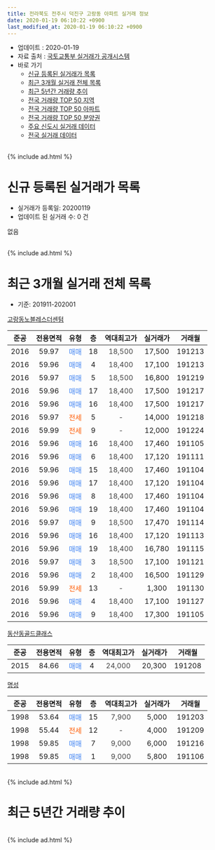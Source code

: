 ```yaml
---
title: 전라북도 전주시 덕진구 고랑동 아파트 실거래 정보
date: 2020-01-19 06:10:22 +0900
last_modified_at: 2020-01-19 06:10:22 +0900
---
```


* 업데이트 : 2020-01-19
* 자료 출처 : [국토교통부 실거래가 공개시스템](http://rt.molit.go.kr)
* 바로 가기
    * [신규 등록된 실거래가 목록](#신규-등록된-실거래가-목록)
    * [최근 3개월 실거래 전체 목록](#최근-3개월-실거래-전체-목록)
    * [최근 5년간 거래량 추이](#최근-5년간-거래량-추이)
    * [전국 거래량 TOP 50 지역](https://apt-info.github.io/apt-trade-info/최근-3개월-전국에서-가장-거래가-많이-발생한-지역)
    * [전국 거래량 TOP 50 아파트](https://apt-info.github.io/apt-trade-info/최근-3개월-전국에서-가장-거래가-많이-발생한-아파트)
    * [전국 거래량 TOP 50 분양권](https://apt-info.github.io/apt-trade-info/최근-3개월-전국에서-가장-거래가-많이-발생한-분양권)
    * [주요 신도시 실거래 데이터](https://apt-info.github.io/apt-trade-info/주요-신도시)
    * [전국 실거래 데이터](https://apt-info.github.io/apt-trade-info/전국)
<br>
{% include ad.html %}
<br>

# 신규 등록된 실거래가 목록
* 실거래가 등록일: 20200119
* 업데이트 된 실거래 수: 0 건

없음

<br>
{% include ad.html %}
<br>

# 최근 3개월 실거래 전체 목록
* 기준: 201911-202001


[고랑동노블레스더센텀](https://search.naver.com/search.naver?query=%EC%A0%84%EB%9D%BC%EB%B6%81%EB%8F%84+%EC%A0%84%EC%A3%BC%EC%8B%9C+%EB%8D%95%EC%A7%84%EA%B5%AC+%EA%B3%A0%EB%9E%91%EB%8F%99+%EA%B3%A0%EB%9E%91%EB%8F%99%EB%85%B8%EB%B8%94%EB%A0%88%EC%8A%A4%EB%8D%94%EC%84%BC%ED%85%80)

|준공|전용면적|유형|층|역대최고가|실거래가|거래월|
|:---:|:---:|:---:|:---:|:---:|:---:|:---:|
|2016|59.97|<span style="color:#4285f3">매매</span>|18|<span style="color:#444444">18,500</span>|17,500|191213|
|2016|59.96|<span style="color:#4285f3">매매</span>|4|<span style="color:#444444">18,400</span>|17,100|191213|
|2016|59.97|<span style="color:#4285f3">매매</span>|5|<span style="color:#444444">18,500</span>|16,800|191219|
|2016|59.96|<span style="color:#4285f3">매매</span>|17|<span style="color:#444444">18,400</span>|17,500|191217|
|2016|59.96|<span style="color:#4285f3">매매</span>|16|<span style="color:#444444">18,400</span>|17,500|191217|
|2016|59.97|<span style="color:#ff5a00">전세</span>|5|<span style="color:#444444">-</span>|14,000|191218|
|2016|59.99|<span style="color:#ff5a00">전세</span>|9|<span style="color:#444444">-</span>|12,000|191224|
|2016|59.96|<span style="color:#4285f3">매매</span>|16|<span style="color:#444444">18,400</span>|17,460|191105|
|2016|59.96|<span style="color:#4285f3">매매</span>|6|<span style="color:#444444">18,400</span>|17,120|191111|
|2016|59.96|<span style="color:#4285f3">매매</span>|15|<span style="color:#444444">18,400</span>|17,460|191104|
|2016|59.96|<span style="color:#4285f3">매매</span>|17|<span style="color:#444444">18,400</span>|17,120|191104|
|2016|59.96|<span style="color:#4285f3">매매</span>|8|<span style="color:#444444">18,400</span>|17,460|191104|
|2016|59.96|<span style="color:#4285f3">매매</span>|19|<span style="color:#444444">18,400</span>|17,460|191104|
|2016|59.97|<span style="color:#4285f3">매매</span>|9|<span style="color:#444444">18,500</span>|17,470|191114|
|2016|59.96|<span style="color:#4285f3">매매</span>|16|<span style="color:#444444">18,400</span>|17,120|191113|
|2016|59.96|<span style="color:#4285f3">매매</span>|19|<span style="color:#444444">18,400</span>|16,780|191115|
|2016|59.97|<span style="color:#4285f3">매매</span>|3|<span style="color:#444444">18,500</span>|17,100|191121|
|2016|59.96|<span style="color:#4285f3">매매</span>|2|<span style="color:#444444">18,400</span>|16,500|191129|
|2016|59.99|<span style="color:#ff5a00">전세</span>|13|<span style="color:#444444">-</span>|1,300|191130|
|2016|59.96|<span style="color:#4285f3">매매</span>|4|<span style="color:#444444">18,400</span>|17,100|191127|
|2016|59.96|<span style="color:#4285f3">매매</span>|9|<span style="color:#444444">18,400</span>|17,300|191105|

[동산동골드클래스](https://search.naver.com/search.naver?query=%EC%A0%84%EB%9D%BC%EB%B6%81%EB%8F%84+%EC%A0%84%EC%A3%BC%EC%8B%9C+%EB%8D%95%EC%A7%84%EA%B5%AC+%EA%B3%A0%EB%9E%91%EB%8F%99+%EB%8F%99%EC%82%B0%EB%8F%99%EA%B3%A8%EB%93%9C%ED%81%B4%EB%9E%98%EC%8A%A4)

|준공|전용면적|유형|층|역대최고가|실거래가|거래월|
|:---:|:---:|:---:|:---:|:---:|:---:|:---:|
|2015|84.66|<span style="color:#4285f3">매매</span>|4|<span style="color:#444444">24,000</span>|20,300|191208|

[명성](https://search.naver.com/search.naver?query=%EC%A0%84%EB%9D%BC%EB%B6%81%EB%8F%84+%EC%A0%84%EC%A3%BC%EC%8B%9C+%EB%8D%95%EC%A7%84%EA%B5%AC+%EA%B3%A0%EB%9E%91%EB%8F%99+%EB%AA%85%EC%84%B1)

|준공|전용면적|유형|층|역대최고가|실거래가|거래월|
|:---:|:---:|:---:|:---:|:---:|:---:|:---:|
|1998|53.64|<span style="color:#4285f3">매매</span>|15|<span style="color:#444444">7,900</span>|5,000|191203|
|1998|55.44|<span style="color:#ff5a00">전세</span>|12|<span style="color:#444444">-</span>|4,000|191209|
|1998|59.85|<span style="color:#4285f3">매매</span>|7|<span style="color:#444444">9,000</span>|6,000|191216|
|1998|59.85|<span style="color:#4285f3">매매</span>|1|<span style="color:#444444">9,000</span>|5,800|191106|


<br>
{% include ad.html %}
<br>

# 최근 5년간 거래량 추이


<div style="width:100%;">
    <canvas id="deal_progress" height="200"></canvas>
</div>

<script>
new Chart(document.getElementById("deal_progress"), {
    type: 'line',
    data: {
        labels: ['201501','201502','201503','201504','201505','201506','201507','201508','201509','201510','201511','201512','201601','201602','201603','201604','201605','201606','201607','201608','201609','201610','201611','201612','201701','201702','201703','201704','201705','201706','201707','201708','201709','201710','201711','201712','201801','201802','201803','201804','201805','201806','201807','201808','201809','201810','201811','201812','201901','201902','201903','201904','201905','201906','201907','201908','201909','201910','201911','201912','202001'],
        datasets: [{
            label: '매매',
            pointRadius: 1,
            data: [2, 4, 3, 1, 3, 0, 0, 2, 4, 2, 3, 1, 2, 4, 1, 1, 1, 2, 2, 0, 4, 1, 1, 2, 3, 1, 2, 4, 3, 1, 3, 2, 3, 2, 4, 1, 2, 5, 1, 1, 2, 2, 2, 4, 1, 2, 6, 3, 2, 5, 4, 5, 0, 1, 3, 2, 2, 5, 14, 8, 0],
            borderColor: "rgba(255, 201, 14, 1)",
            backgroundColor: "rgba(255, 201, 14, 0.5)",
            fill: false,
            lineTension: 0
        },{
            label: '전월세',
            pointRadius: 1,
            data: [1, 1, 2, 2, 2, 1, 1, 0, 1, 3, 0, 3, 0, 1, 1, 2, 2, 2, 7, 9, 14, 18, 6, 5, 4, 2, 2, 1, 0, 1, 2, 0, 1, 0, 0, 1, 1, 0, 0, 1, 2, 0, 4, 3, 7, 6, 3, 4, 9, 4, 4, 2, 0, 2, 3, 2, 2, 1, 1, 3, 0],
            borderColor: "rgba(0, 141, 185, 1)",
            backgroundColor: "rgba(0, 141, 185, 0.5)",
            fill: false,
            lineTension: 0
        }
        ]
    },
    options: {
        responsive: true,
        title: {
            display: false
        },
        tooltips: {
            mode: 'index',
            intersect: false
        },
        hover: {
            mode: 'nearest',
            intersect: true
        },
        scales: {
            xAxes: [{
                display: true,
                scaleLabel: {
                    display: true,
                    labelString: '년/월'
                }
            }],
            yAxes: [{
                display: true,
                ticks: {
                    suggestedMin: 0,
                },
                scaleLabel: {
                    display: true,
                    labelString: '실거래 수'
                }
            }]
        }
    }
});

</script>


<br>
{% include ad.html %}
<br>

